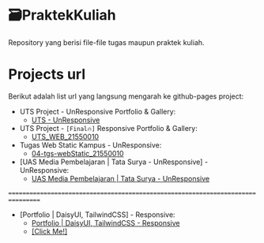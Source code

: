 # 🗃PraktekKuliah
Repository yang berisi file-file tugas maupun praktek kuliah.
# Projects url
Berikut adalah list url yang langsung mengarah ke github-pages project:
- UTS Project - UnResponsive Portfolio & Gallery:
  - [UTS - UnResponsive](https://mnikhwan.github.io/PraktekKuliah/UTS/)
- UTS Project - `[Final🔥]` Responsive Portfolio & Gallery:
  - [UTS_WEB_21550010](https://mnikhwan.github.io/PraktekKuliah/UTS_WEB_21550010)
- Tugas Web Static Kampus - UnResponsive:
  - [04-tgs-webStatic_21550010](https://mnikhwan.github.io/PraktekKuliah/04-tgs-webStatic/)
- [UAS Media Pembelajaran | Tata Surya - UnResponsive] - UnResponsive:
  - [UAS Media Pembelajaran | Tata Surya - UnResponsive](https://mnikhwan.github.io/PraktekKuliah/tata-surya/)

```===============================================================================```
- [Portfolio | DaisyUI, TailwindCSS] - Responsive:
  - [Portfolio | DaisyUI, TailwindCSS - Responsive](https://mnikhwan.github.io/PraktekKuliah/Portfolio-DaisyUI-TailwindCSS/)
  - <a href="https://mnikhwan.github.io/PraktekKuliah/Portfolio-DaisyUI-TailwindCSS/" target="_blank">[Click Me!]</a>
  
